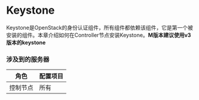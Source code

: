 # Keystone

Keystone是OpenStack的身份认证组件，所有组件都依赖该组件，它是第一个被安装的组件。本章介绍如何在Controller节点安装Keystone。**M版本建议使用v3版本的keystone**

### 涉及到的服务器
角色 |配置项目
---|---
控制节点|所有
